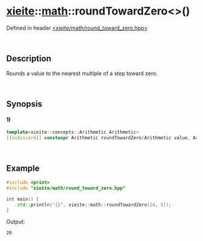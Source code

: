 # [xieite](../../xieite.md)\:\:[math](../../math.md)\:\:roundTowardZero\<\>\(\)
Defined in header [<xieite/math/round_toward_zero.hpp>](../../../include/xieite/math/round_toward_zero.hpp)

&nbsp;

## Description
Rounds a value to the nearest multiple of a step toward zero.

&nbsp;

## Synopsis
#### 1)
```cpp
template<xieite::concepts::Arithmetic Arithmetic>
[[nodiscard]] constexpr Arithmetic roundTowardZero(Arithmetic value, Arithmetic step = 1) noexcept;
```

&nbsp;

## Example
```cpp
#include <print>
#include "xieite/math/round_toward_zero.hpp"

int main() {
    std::println("{}", xieite::math::roundTowardZero(24, 5));
}
```
Output:
```
20
```
